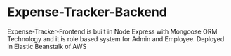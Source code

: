 # Expense-Tracker-Backend
Expense-Tracker-Frontend is built in Node Express with Mongoose ORM Technology and it is role based system for Admin and Employee. Deployed in Elastic Beanstalk of AWS
